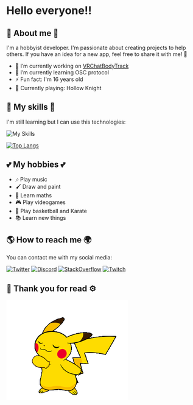 # Hello everyone!!

## 🤖 About me 🤖
I'm a hobbyist developer. I'm passionate about creating projects to help others. If you have an idea for a new app, feel free to share it with me! 🦈

- 🔭 I’m currently working on [VRChatBodyTrack](https://github.com/CharlesWiiFlowers/VRChatBodyTrack)
- 🌱 I’m currently learning OSC protocol
- ⚡ Fun fact: I'm 16 years old
- 📌 Currently playing: Hollow Knight

## 🌟 My skills 🌟
I'm still learning but I can use this technologies:

![My Skills](https://skillicons.dev/icons?i=mysql,arduino,rust,java,gradle,py,c,cpp,kivy,vscode&perline=4)

[![Top Langs](https://github-readme-stats.vercel.app/api/top-langs/?username=charleswiiflowers&layout=donut&theme=dark)](https://github.com/charleswiiflowers)

## 💕 My hobbies 💕
 - 🎶 Play music
 - 🖌 Draw and paint
 - 🧮 Learn maths
 - 🎮 Play videogames
 - 🥋 Play basketball and Karate
 - 📚 Learn new things

## 🌎 How to reach me 🌍
You can contact me with my social media:

[![Twitter](https://skillicons.dev/icons?i=twitter)](https://twitter.com/WiiFlowers)
[![Discord](https://skillicons.dev/icons?i=discord)](https://discord.com/users/728721100862914690)
[![StackOverflow](https://skillicons.dev/icons?i=stackoverflow)](https://es.stackoverflow.com/users/313581/carlos)
[![Twitch](https://skillicons.dev/icons?i=twitch)](https://www.twitch.tv/carloscuack_)

## 💾 Thank you for read ⚙️
![Bye](https://github.com/CarlosCuack/CarlosCuack/blob/9ee704e3e4673890a9b285a34dc918eac235b042/Pikachu%20Dance.gif)

<!--
Here are some ideas to get you started:

- 🔭 I’m currently working on ...
- 🌱 I’m currently learning ...
- 👯 I’m looking to collaborate on ...
- 🤔 I’m looking for help with ...
- 💬 Ask me about ...
- 📫 How to reach me: ...
- 😄 Pronouns: ...
- ⚡ Fun fact: ...
-->
